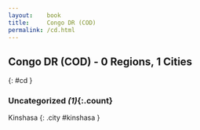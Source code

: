 ```yaml
---
layout:    book
title:     Congo DR (COD)
permalink: /cd.html
---
```


## Congo DR (COD) - 0 Regions, 1 Cities
{: #cd }





### Uncategorized _(1)_{:.count}


Kinshasa  {: .city #kinshasa } <br>


 
